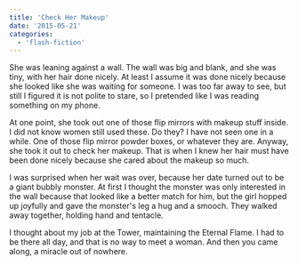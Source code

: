 ```yaml
---
title: 'Check Her Makeup'
date: '2015-05-21'
categories:
  - 'flash-fiction'
---
```


She was leaning against a wall. The wall was big and blank, and she was tiny,
with her hair done nicely. At least I assume it was done nicely because she
looked like she was waiting for someone. I was too far away to see, but still I
figured it is not polite to stare, so I pretended like I was reading something
on my phone.

<!-- truncate -->

At one point, she took out one of those flip mirrors with makeup stuff inside. I
did not know women still used these. Do they? I have not seen one in a while.
One of those flip mirror powder boxes, or whatever they are. Anyway, she took it
out to check her makeup. That is when I knew her hair must have been done nicely
because she cared about the makeup so much.

I was surprised when her wait was over, because her date turned out to be a
giant bubbly monster. At first I thought the monster was only interested in the
wall because that looked like a better match for him, but the girl hopped up
joyfully and gave the monster's leg a hug and a smooch. They walked away
together, holding hand and tentacle.

I thought about my job at the Tower, maintaining the Eternal Flame. I had to be
there all day, and that is no way to meet a woman. And then you came along, a
miracle out of nowhere.
